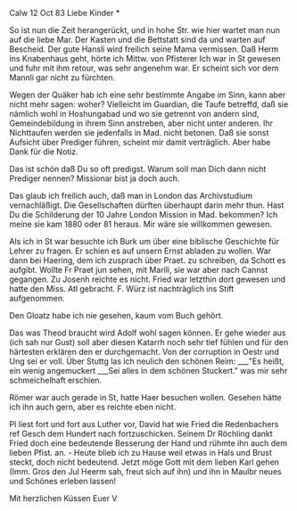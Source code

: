  Calw 12 Oct 83
Liebe Kinder <Marie>*

So ist nun die Zeit herangerückt, und in hohe Str. wie hier wartet man nun auf die liebe Mar. Der Kasten und die Bettstatt sind da und warten auf Bescheid. Der gute Hansli wird freilich seine Mama vermissen. Daß Herm ins Knabenhaus geht, hörte ich Mittw. von Pfisterer Ich war in St gewesen und fuhr mit ihm retour, was sehr angenehm war. Er scheint sich vor dem Mannli gar nicht zu fürchten.

Wegen der Quäker hab ich eine sehr bestimmte Angabe im Sinn, kann aber nicht mehr sagen: woher? Vielleicht im Guardian, die Taufe betreffd, daß sie nämlich wohl in Hoshungabad und wo sie getrennt von andern sind, Gemeindebildung in ihrem Sinn anstreben, aber nicht unter anderen. Ihr Nichttaufen werden sie jedenfalls in Mad. nicht betonen. Daß sie sonst Aufsicht über Prediger führen, scheint mir damit verträglich. Aber habe Dank für die Notiz.

Das ist schön daß Du so oft predigst. Warum soll man Dich dann nicht Prediger nennen? Missionar bist ja doch auch.

Das glaub ich freilich auch, daß man in London das Archivstudium vernachläßigt. Die Gesellschaften dürften überhaupt darin mehr thun. Hast Du die Schilderung der 10 Jahre London Mission in Mad. bekommen? Ich meine sie kam 1880 oder 81 heraus. Mir wäre sie willkommen gewesen.

Als ich in St war besuchte ich Burk um über eine biblische Geschichte für Lehrer zu fragen. Er schien es auf unsern Ernst abladen zu wollen. War dann bei Haering, dem ich zusprach über Praet. zu schreiben, da Schott es aufgibt. Wollte Fr Praet jun sehen, mit Marili, sie war aber nach Cannst gegangen. Zu Josenh reichte es nicht. Fried war letzthin dort gewesen und hatte den Miss. Atl gebracht. F. Würz ist nachträglich ins Stift aufgenommen.

Den Gloatz habe ich nie gesehen, kaum vom Buch gehört.

Das was Theod braucht wird Adolf wohl sagen können. Er gehe wieder aus (ich sah nur Gust) soll aber diesen Katarrh noch sehr tief fühlen und für den härtesten erklären den er durchgemacht. Von der corruption in Oestr und Ung sei er voll. Über Stuttg las ich neulich den schönen Reim:
___"Es heißt, ein wenig angemuckert
___Sei alles in dem schönen Stuckert."
was mir sehr schmeichelhaft erschien.

Römer war auch gerade in St, hatte Haer besuchen wollen. Gesehen hätte ich ihn auch gern, aber es reichte eben nicht.

Pl liest fort und fort aus Luther vor, David hat wie Fried die Redenbachers ref Gesch dem Hundert nach fortzuschicken. Seinem Dr Röchling dankt Fried doch eine bedeutende Besserung der Hand und rühmte ihn auch dem lieben Pfist. an. - Heute blieb ich zu Hause weil etwas in Hals und Brust steckt, doch nicht bedeutend. Jetzt möge Gott mit dem lieben Karl gehen (Imm. Gros den Jul Heerm sah, freut sich auf ihn) und ihn in Maulbr neues und Schönes erleben lassen!

 Mit herzlichen Küssen Euer V
